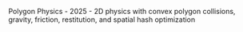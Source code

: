 Polygon Physics - 2025 - 2D physics with convex polygon collisions, gravity, friction, restitution, and spatial hash optimization